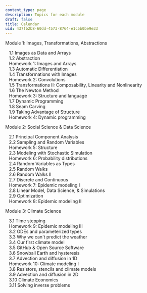 ```yaml
---
content_type: page
description: Topics for each module
draft: false
title: Calendar
uid: 437fb2b8-60dd-4573-8764-e1c5b0be9e33
---
```

Module 1: Images, Transformations, Abstractions

   1.1 Images as Data and Arrays  
   1.2 Abstraction  
   Homework 1: Images and Arrays  
   1.3 Automatic Differentiation  
   1.4 Transformations with Images  
   Homework 2: Convolutions  
   1.5 Transformations II: Composability, Linearity and Nonlinearity  
   1.6 The Newton Method  
   Homework 3: Structure and language  
   1.7 Dynamic Programming  
   1.8 Seam Carving  
   1.9 Taking Advantage of Structure  
   Homework 4: Dynamic programming

Module 2: Social Science & Data Science

   2.1 Principal Component Analysis  
   2.2 Sampling and Random Variables  
   Homework 5: Structure  
   2.3 Modeling with Stochastic Simulation  
   Homework 6: Probability distributions  
   2.4 Random Variables as Types  
   2.5 Random Walks  
   2.6 Random Walks II  
   2.7 Discrete and Continuous  
   Homework 7: Epidemic modeling I  
   2.8 Linear Model, Data Science, & Simulations  
   2.9 Optimization  
   Homework 8: Epidemic modeling II

Module 3: Climate Science

   3.1 Time stepping  
   Homework 9: Epidemic modeling III  
   3.2 ODEs and parameterized types  
   3.3 Why we can't predict the weather  
   3.4 Our first climate model  
   3.5 GitHub & Open Source Software  
   3.6 Snowball Earth and hysteresis  
   3.7 Advection and diffusion in 1D  
   Homework 10: Climate modeling I  
   3.8 Resistors, stencils and climate models  
   3.9 Advection and diffusion in 2D  
   3.10 Climate Economics  
   3.11 Solving inverse problems